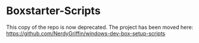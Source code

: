 # Boxstarter-Scripts

This copy of the repo is now deprecated. The project has been moved here: <https://github.com/NerdyGriffin/windows-dev-box-setup-scripts>
